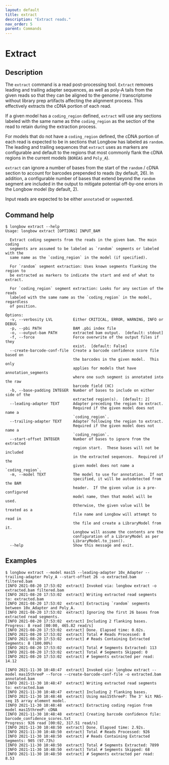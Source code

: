 ```yaml
---
layout: default
title: extract
description: "Extract reads."
nav_order: 5
parent: Commands
---
```


# Extract

## Description

The `extract` command is a read post-processing tool.  `Extract` 
removes leading and trailing adapter sequences, as well as poly-A 
tails from the given reads so that they can be aligned to the 
genome / transcriptome without library prep artifacts affecting 
the alignment process.  This effectively extracts the cDNA 
portion of each read.

If a given model has a `coding_region` defined, `extract` will 
use any sections labeled with the same name as thhe `coding_region`
as the section of the read to retain during the extraction process.  

For models that do not have a `coding_region` defined, the 
cDNA portion of each read is expected to be in sections that
Longbow has labeled as `random`.  The leading and trailing 
sequences that `extract` uses as markers are configurable and 
default to the regions that most commonly flank the cDNA regions
in the current models (`BOREAS` and `Poly_A`).

`extract` can ignore a number of bases from the start of the 
`random` / cDNA section to account for barcodes prepended to 
reads (by default, 26).  In addition, a configurable number
of bases that extend beyond the `random` segment are included in
the output to mitigate potential off-by-one errors in the Longbow
model (by default, 2).  

Input reads are expected to be either `annotate`d or `segment`ed.

## Command help

```shell
$ longbow extract --help
Usage: longbow extract [OPTIONS] INPUT_BAM

  Extract coding segments from the reads in the given bam. The main coding
  segments are assumed to be labeled as `random` segments or labeled with the
  same name as the `coding_region` in the model (if specified).

  For `random` segment extraction: Uses known segments flanking the region to
  be extracted as markers to indicate the start and end of what to extract.

  For `coding_region` segment extraction: Looks for any section of the reads
  labeled with the same name as the `coding_region` in the model, regardless
  of position.

Options:
  -v, --verbosity LVL         Either CRITICAL, ERROR, WARNING, INFO or DEBUG
  -p, --pbi PATH              BAM .pbi index file
  -o, --output-bam PATH       extracted bam output.  [default: stdout]
  -f, --force                 Force overwrite of the output files if they
                              exist.  [default: False]
  --create-barcode-conf-file  Create a barcode confidence score file based on
                              the barcodes in the given model.  This only
                              applies for models that have annotation_segments
                              where one such segment is annotated into the raw
                              barcode field (XC)
  -b, --base-padding INTEGER  Number of bases to include on either side of the
                              extracted region(s).  [default: 2]
  --leading-adapter TEXT      Adapter preceding the region to extract.
                              Required if the given model does not name a
                              `coding_region`.
  --trailing-adapter TEXT     Adapter following the region to extract.
                              Required if the given model does not name a
                              `coding_region`.
  --start-offset INTEGER      Number of bases to ignore from the extracted
                              region start.  These bases will not be included
                              in the extracted sequences.  Required if the
                              given model does not name a `coding_region`.
  -m, --model TEXT            The model to use for annotation.  If not
                              specified, it will be autodetected from the BAM
                              header.  If the given value is a pre-configured
                              model name, then that model will be used.
                              Otherwise, the given value will be treated as a
                              file name and Longbow will attempt to read in
                              the file and create a LibraryModel from it.
                              Longbow will assume the contents are the
                              configuration of a LibraryModel as per
                              LibraryModel.to_json().
  --help                      Show this message and exit.
```

## Examples

```shell
$ longbow extract --model mas15 --leading-adapter 10x_Adapter --trailing-adapter Poly_A --start-offset 26 -o extracted.bam filtered.bam
[INFO 2021-08-20 17:53:02  extract] Invoked via: longbow extract -o extracted.bam filtered.bam
[INFO 2021-08-20 17:53:02  extract] Writing extracted read segments to: extracted.bam
[INFO 2021-08-20 17:53:02  extract] Extracting `random` segments between 10x_Adapter and Poly_A.
[INFO 2021-08-20 17:53:02  extract] Ignoring the first 26 bases from extracted read segments.
[INFO 2021-08-20 17:53:02  extract] Including 2 flanking bases.
Progress: 8 read [00:00, 465.82 read/s]
[INFO 2021-08-20 17:53:02  extract] Done. Elapsed time: 0.02s.
[INFO 2021-08-20 17:53:02  extract] Total # Reads Processed: 8
[INFO 2021-08-20 17:53:02  extract] # Reads Containing Extracted Segments: 8 (100.00%)
[INFO 2021-08-20 17:53:02  extract] Total # Segments Extracted: 113
[INFO 2021-08-20 17:53:02  extract] Total # Segments Skipped: 0
[INFO 2021-08-20 17:53:02  extract] # Segments extracted per read: 14.12
```

```shell
[INFO 2021-11-30 10:48:47  extract] Invoked via: longbow extract --model mas15threeP --force --create-barcode-conf-file -o extracted.bam annotated.bam
[INFO 2021-11-30 10:48:47  extract] Writing extracted read segments to: extracted.bam
[INFO 2021-11-30 10:48:47  extract] Including 2 flanking bases.
[INFO 2021-11-30 10:48:48  extract] Using mas15threeP: The 3' kit MAS-seq 15 array element model.
[INFO 2021-11-30 10:48:48  extract] Extracting coding region from model mas15threeP: cDNA
[INFO 2021-11-30 10:48:48  extract] Creating barcode confidence file: barcode_confidence_scores.txt
Progress: 926 read [00:02, 317.51 read/s]
[INFO 2021-11-30 10:48:50  extract] Done. Elapsed time: 2.92s.
[INFO 2021-11-30 10:48:50  extract] Total # Reads Processed: 926
[INFO 2021-11-30 10:48:50  extract] # Reads Containing Extracted Segments: 905 (97.73%)
[INFO 2021-11-30 10:48:50  extract] Total # Segments Extracted: 7899
[INFO 2021-11-30 10:48:50  extract] Total # Segments Skipped: 68
[INFO 2021-11-30 10:48:50  extract] # Segments extracted per read: 8.53
```
